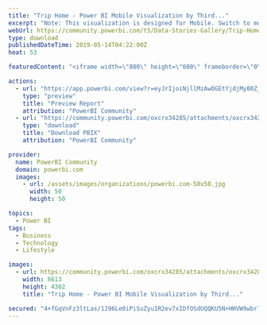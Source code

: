 ```yaml
---
title: "Trip Home - Power BI Mobile Visualization by Third..."
excerpt: "Note: This visualization is designed for Mobile. Switch to mobile view for a better experience. Third I developed the Trip Home Power BI Mobile"
webUrl: https://community.powerbi.com/t5/Data-Stories-Gallery/Trip-Home-Power-BI-Mobile-Visualization-by-Third-I/m-p/690689
type: download
publishedDateTime: 2019-05-14T04:22:00Z
heat: 53

featuredContent: "<iframe width=\"800\" height=\"600\" frameborder=\"0\" src=\"https://app.powerbi.com/view?r=eyJrIjoiNjllMzAwOGEtYjdjMy00ZjhlLWIzYTQtMTY2ZmQ4ZWI3YjMzIiwidCI6ImExMTdlOGM2LWRhYTMtNDFlMi1iZDJhLTgyYzUwMmZlMzM4NCJ9\"></iframe>"

actions:
  - url: "https://app.powerbi.com/view?r=eyJrIjoiNjllMzAwOGEtYjdjMy00ZjhlLWIzYTQtMTY2ZmQ4ZWI3YjMzIiwidCI6ImExMTdlOGM2LWRhYTMtNDFlMi1iZDJhLTgyYzUwMmZlMzM4NCJ9"
    type: "preview"
    title: "Preview Report"
    attribution: "PowerBI Community"
  - url: "https://community.powerbi.com/oxcrx34285/attachments/oxcrx34285/DataStoriesGallery/2626/2/Third%20I%20-%20Power%20BI%20Mobile%20Trip%20Home%20Report.pbix"
    type: "download"
    title: "Download PBIX"
    attribution: "PowerBI Community"

provider:
  name: PowerBI Community
  domain: powerbi.com
  images:
    - url: /assets/images/organizations/powerbi.com-50x50.jpg
      width: 50
      height: 50

topics:
  - Power BI
tags:
  - Business
  - Technology
  - Lifestyle

images:
  - url: https://community.powerbi.com/oxcrx34285/attachments/oxcrx34285/DataStoriesGallery/2626/3/Third%20I%20-%20Power%20BI%20Mobile%20Trip%20Home%20Report.png
    width: 8613
    height: 4302
    title: "Trip Home - Power BI Mobile Visualization by Third..."

secured: "4+fGqVnFz3ltLas/1J96Le0iPiSuZyu1R2ev7xIDfOSdUQQKU5N+HHVW9wbrlw+dzfaXgWB8c22N04towFBy32Qi/jyXKGtdcLqzj8hqqens40yNNfPnFZm0ZdtKVgjjG1efsd+FMULTng4qcR0sdjFYGXnHodHO9MyVw5lF3ubUD/fD0RpZJI//oV2ztwnxPPSeGqh2Ub3YKrd0MD64qZm2yql4e3ix/zE0BYlaKLLOwo+lGjlE7ELCls5nrsJg3mtv2Aj8YGzZ018YG7Nnnt6Nq/MbxSQVhcPN3oytqTORXY3u8rBfSSY1jvHzDrcnVWKrzeThFzsDNG+/iP13l8pCZ60Y1y6ahSW4Hu7Ka3KAUBbHMJHgKF7ROeLKZBOU+OUmluEQ9HufuYnWPmQhTFu4wSL5jnOJhnLJIPwXafY=;I+QSwXV6/lnoJw/053X+zw=="
---
```


